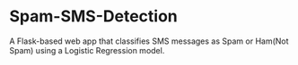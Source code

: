# Spam-SMS-Detection
A Flask-based web app that classifies SMS messages as Spam or Ham(Not Spam) using a Logistic Regression model.
